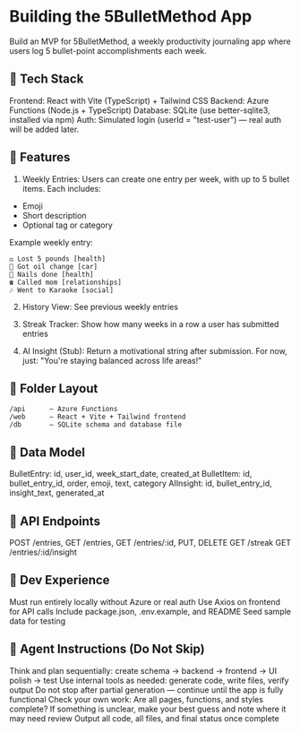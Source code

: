 # Building the 5BulletMethod App

Build an MVP for 5BulletMethod, a weekly productivity journaling app where users log 5 bullet-point accomplishments each week.

## 🔧 Tech Stack
Frontend: React with Vite (TypeScript) + Tailwind CSS
Backend: Azure Functions (Node.js + TypeScript)
Database: SQLite (use better-sqlite3, installed via npm)
Auth: Simulated login (userId = "test-user") — real auth will be added later.

## 🎯 Features

1. Weekly Entries: Users can create one entry per week, with up to 5 bullet items. Each includes:
- Emoji
- Short description
- Optional tag or category

Example weekly entry:

```
⚖️ Lost 5 pounds [health]  
🚗 Got oil change [car]  
💅 Nails done [health]  
☎️ Called mom [relationships]  
🎶 Went to Karaoke [social]
```

2. History View: See previous weekly entries

3. Streak Tracker: Show how many weeks in a row a user has submitted entries

4. AI Insight (Stub): Return a motivational string after submission. For now, just: "You're staying balanced across life areas!"

## 📁 Folder Layout

```
/api      – Azure Functions  
/web      – React + Vite + Tailwind frontend  
/db       – SQLite schema and database file  
```

## 📘 Data Model

BulletEntry: id, user_id, week_start_date, created_at
BulletItem: id, bullet_entry_id, order, emoji, text, category
AIInsight: id, bullet_entry_id, insight_text, generated_at

## 🔗 API Endpoints

POST /entries, GET /entries, GET /entries/:id, PUT, DELETE
GET /streak
GET /entries/:id/insight

## 🧪 Dev Experience

Must run entirely locally without Azure or real auth
Use Axios on frontend for API calls
Include package.json, .env.example, and README
Seed sample data for testing

## 🧠 Agent Instructions (Do Not Skip)

Think and plan sequentially: create schema → backend → frontend → UI polish → test
Use internal tools as needed: generate code, write files, verify output
Do not stop after partial generation — continue until the app is fully functional
Check your own work: Are all pages, functions, and styles complete?
If something is unclear, make your best guess and note where it may need review
Output all code, all files, and final status once complete